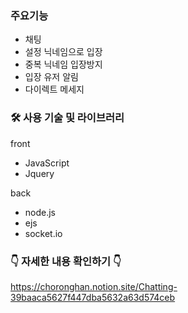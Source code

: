### 주요기능

- 채팅
- 설정 닉네임으로 입장
- 중복 닉네임 입장방지
- 입장 유저 알림
- 다이렉트 메세지


### 🛠️ 사용 기술 및 라이브러리

 front

- JavaScript
- Jquery

 back

- node.js
- ejs
- socket.io



### 👇 자세한 내용 확인하기 👇 ###

https://choronghan.notion.site/Chatting-39baaca5627f447dba5632a63d574ceb
